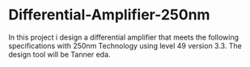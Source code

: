 # Differential-Amplifier-250nm
In this project i design a differential amplifier that meets the following specifications with 250nm Technology using level 49 version 3.3. The design tool will be Tanner eda.
